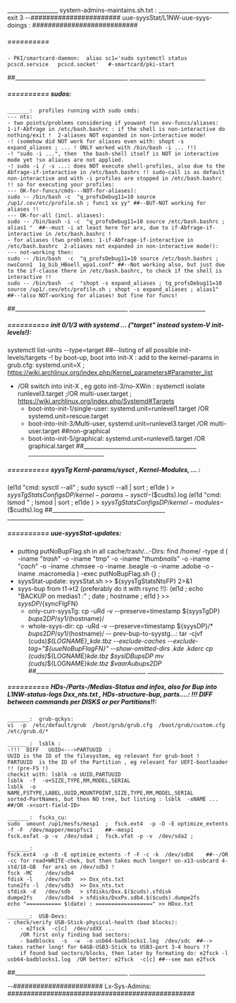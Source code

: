 __________________  system-admins-maintains.sh.txt : _________________________
exit 3
--####################### uue-syysStat/L1NW-uue-syys-doings : ###########################



#####  ==========  
    - PKI/smartcard-daemon:  alias sc1='sudo systemctl status   pcscd.service   pcscd.socket'   #-smartcard/pki-start
##________________________________________  ___________________________


#####  ==========  sudos:

	_______:  profiles running with sudo cmds:
	--- nts:
	- two points/problems considering if youwant run evv-funcs/aliases:  1-if-Abfrage in /etc/bash.bashrc : if the shell is non-interactive do nothing/exit !  2-aliases NOT expanded in non-interactive mode!
	-! (somehow did NOT work for aliases even with: shopt -s expand_aliases ; ... ! ONLY worked with /bin/bash -i ... !!)
	-! "sudo -i ...", then  the bash-shell itself is NOT in interactive mode yet !so aliases are not applied. 
	-! sudo -i / -s ...: does NOT execute shell-profiles, also due to the Abfrage-if-interactive in /etc/bash.bashrc !! sudo-call is as default non-interactive and with -i profiles are stopped in /etc/bash.bashrc !! so for executing your profiles:
	--- OK-for-funcs/cmds---NOT-for-aliases):
	sudo -- /bin/bash -c  "q_profsDebug11=10 source /up1/.cev/etc/profile.sh ; func1 xx yy" ##--BUT-NOT working for aliases !!
	--- OK-for-all (incl. aliases):
	sudo -- /bin/bash -i -c  "q_profsDebug11=10 source /etc/bash.bashrc ; alias1 "  ##--must -i at least here for arx, due to if-Abfrage-if-interactive in /etc/bash.bashrc !
	- for aliases (two problems: 1-if-Abfrage-if-interactive in /etc/bash.bashrc  2-aliases not expanded in non-interactive mode!):
	--- not-working then:
	sudo -- /bin/bash  -c  "q_profsDebug11=10 source /etc/bash.bashrc ; nwsConn1  1q_bib_HBoell_wpa1.conf" ##--Not working also, but just due to the if-clause there in /etc/bash.bashrc, to check if the shell is interactive !!
	sudo -- /bin/bash  -c  "shopt -s expand_aliases ; tq_profsDebug11=10 source /up1/.cev/etc/profile.sh ; shopt -s expand_aliases ; alias1"  ##--!also NOT-working for aliases! but fine for funcs!
##________________________________________  ___________________________


#####  ==========  init 0/1/3 with systemd ... ("target"  instead system-V init-levels!):
systemctl  list-units  --type=target   ##--listing of all possible init-levels/targets
-! by boot-up, boot into init-X :  add to the kernel-params in grub.cfg:  systemd.unit=X ;   https://wiki.archlinux.org/index.php/Kernel_parameters#Parameter_list
- /OR switch into init-X , eg goto init-3/no-XWin :   systemctl isolate  runlevel3.target  ;/OR  multi-user.target  ;  https://wiki.archlinux.org/index.php/Systemd#Targets
	- boot-into-init-1/single-user:  	systemd.unit=runlevel1.target    /OR   systemd.unit=rescue.target
	- boot-into-init-3/Multi-user,   	systemd.unit=runlevel3.target    /OR   multi-user.target ##non-graphical
	- boot-into-init-5/graphical:    	systemd.unit=runlevel5.target    /OR   graphical.target
##________________________________________  ___________________________


#####  ==========  syysTg Kernl-params/sysct , Kernel-Modules, ... :
(el1d  "cmd:  sysctl --all" ;  sudo sysctl --all | sort  ; el1de ) >   ${syysTgStatsConfigsDP}/kernel-params-sysctl-$($cudts).log
(el1d  "cmd: lsmod " ;  lsmod | sort  ; el1de ) >   ${syysTgStatsConfigsDP}/kernel-modules-$($cudts).log
##________________________________________  ___________________________


#####  ==========  uue-syysStat-updates:
- putting putNoBupFlag.sh in all cache/trash/...-Dirs:  find /home/  -type d  \( -iname "*trash*" -o -iname "tmp" -o -iname "*thumbnails*" -o -iname "*cach*" -o -iname .chmsee -o -iname .beagle -o -iname .adobe -o -iname .macromedia \) -exec putNoBupFlag.sh {}  \; 
- syysStat-update: syysStat.sh >> ${syysTgStatsNtsFP} 2>&1
- syys-bup from t1->t2 (preferably do it with rsync !!):
	(el1d  ; echo "BACKUP on medias1 :" ; date ; hostname ; el1d  ) >> ${syysDP}/${syncFlgFN}
	- only-curr-syysTg:   cp -uRd -v --preserve=timestamp  ${syysTgDP}   ${bups2DP}/sy1/$(hostname)/
	- whole-syys-dir:    cp -uRd -v --preserve=timestamp  ${syysDP}/*  ${bups2DP}/sy1/$(hostname)/
-- prev-bup-to-syystg...:
tar -cjvf $($cuds)_${LOGNAME}_kde.tbz --exclude-caches  --exclude-tag="${uueNoBupFlagFN}"  --show-omitted-dirs .kde .kderc
cp $($cuds)_${LOGNAME}_kde.tbz  $sysIDBupsDP
mv $($cuds)_${LOGNAME}_kde.tbz  $vaarAubups2DP
##________________________________________  ___________________________


#####  ==========  HDs-/Parts-/Medias-Status and infos, also for Bup into L1NW-status-logs  Dxx_nts.txt , HDs-structure-bup, parts....: !!! DIFF between commands per DISKS or per Partitions!!:

	_______:  grub-qckys:
	vi  -p  /etc/default/grub  /boot/grub/grub.cfg  /boot/grub/custom.cfg   /etc/grub.d/*

	_______:  lsblk :
	-!!!  DIFF   UUID<--->PARTUUID  :
	UUID is the ID of the filesystem, eg relevant for grub-boot !
	PARTUUID  is the ID of the Partition , eg relevant for UEFI-bootloader !! (pre-FS !)
	checkit with: lsblk -o UUID,PARTUUID
	lsblk  -f  -o+SIZE,TYPE,RM,MODEL,SERIAL
	lsblk  -o   NAME,FSTYPE,LABEL,UUID,MOUNTPOINT,SIZE,TYPE,RM,MODEL,SERIAL
	sorted-PartNames, but then NO tree, but listing : lsblk  -xNAME ...  ##/OR -x<sort-field-ID>

	_______:  fscks_cu:
    sudo  umount /up1/mesfs/mesp1  ;  fsck.ext4  -p -D -E optimize_extents -f -F  /dev/mapper/mespfsc1    ##--mesp1
    fsck.exfat -p -v  /dev/sda4 ;  fsck.vfat -p -v  /dev/sda2 ; 

	_______:  
	fsck.ext4  -p -D -E optimize_extents -f -F -c -k  /dev/sdbX    ##--/OR -cc for read+WRITE-chek, but then takes much longer! on-x13-usbcard 4-std/18-GB  for arx1 on /dev/sdb3 !
	fsck -MC    /dev/sdb4
	fdisk -l    /dev/sdb   >> Dxx_nts.txt
	tune2fs -l  /dev/sdb3  >> Dxx_nts.txt
	sfdisk -d   /dev/sdb   > sfdisks/Dxx.$($cuds).sfdisk
	dumpe2fs    /dev/sdb4  > sfdisks/DxxPx.sdb4.$($cuds).dumpe2fs 
	echo "=========== $(date) : ==================" >> HDxx.txt

	_______:  USB-Devs:
	- check/verify USB-Stick-physical-health (bad blocks):  
		- e2fsck  -c[c]  /dev/sdXX ...
		/OR first only finding bad sectors:
		- badblocks  -s  -w  -o usb64-badblocks1.log  /dev/sdc  ##--> takes rather long! for 64GB-USB3-Stick to USB3-port 3-4 hours !?
		if found bad sectors/blocks, then later by formating do: e2fsck -l usb64-badblocks1.log  /OR better: e2fsck  -c[c] ##--see man e2fsck
##________________________________________  ___________________________


--####################### Lx-Sys-Admins: ################################################

